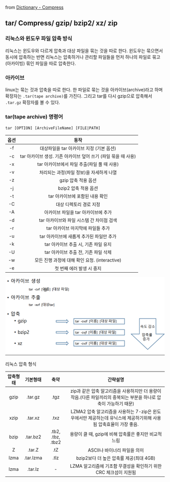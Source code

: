 from [Dictionary - Compress](https://github.com/newkayak12/Dictionary/blob/master/linux/Compress.md)

## tar/ Compress/ gzip/ bzip2/ xz/ zip

### 리눅스와 윈도우 파일 압축 방식
리눅스는 윈도우와 다르게 압축과 대상 파일을 묶는 것을 따로 한다. 윈도우는 묶으면서 동시에 압축하는 반면 리눅스는
 압축하거나 관리할 파일들을 먼저 하나의 파일로 묶고(아카이빙) 묶인 파일을 따로 압축한다. 

### 아카이브
linux는 묶는 것과 압축을 따로 한다. 한 파일로 묶는 것을 아카이브(archive)라고 하며 확장자는 `.tar(tape archive)`를 가진다.
그리고 tar를 다시 gzip으로 압축해서 `.tar.gz` 확장자를 볼 수 있다.

### tar(tape archive) 명령어
```dockerfile
tar [OPTION] [ArchiveFileName] [FILE|PATH]
```
| 옵션  |	동작|
|:---:|:---:|
| -f	 |대상파일을 tar 아카이브 지정 (기본 옵션)|
 | -c	 |tar 아카이브 생성. 기존 아카이브 덮어 쓰기 (파일 묶을 때 사용)|
 | -x	 |tar 아카이브에서 파일 추출(파일 풀 때 사용)|
 | -v	 |처리되는 과정(파일 정보)을 자세하게 나열|
 | -z	 |gzip 압축 적용 옵션|
 | -j	 |bzip2 압축 적용 옵션|
 | -t	 |tar 아카이브에 포함된 내용 확인|
 | -C	 |대상 디렉토리 경로 지정|
 | -A	 |아카이브 파일을 tar 아카이브에 추가|
 | -d	 |tar 아카이브와 파일 시스템 간 차이점 검색|
 | -r	 |tar 아카이브 마지막에 파일들 추가|
 | -u	 |tar 아카이브에 새롭게 추가된 파일만 추가|
 | -k	 |tar 아카이브 추출 시, 기존 파일 유지|
 | -U	 |tar 아카이브 추출 전, 기존 파일 삭제|
 | -w	 |모든 진행 과정에 대해 확인 요청. (interactive)|
 | -e	 |첫 번째 에러 발생 시 중지|

![](/assets/img/archive.png)

리눅스 압축 형식

|압축형태|	기본형태|	축약	|간략설명|
|:---:|:---:|:---:|:---:|
|gzip|	.tar.gz|	.tgz|	zip과 같은 압축 알고리즘을 사용하지만 더 용량이 작음.(다른 파일끼리의 중복되는 부분을 하나로 압축이 가능하기 때문)|
|xzip|	.tar.xz|	.txz|	LZMA2 압축 알고리즘을 사용하는 7-zip은 윈도우에서만 제공하는데 유닉스에 제공하기위해 사용됨 압축효율이 가장 좋음.|
|bzip|	.tar.bz2|	.tb2, .tbz, .tbz2|	용량이 클 때, gzip에 비해 압축률은 좋지만 비교적 느림|
|Z	|.tar.Z	|.tZ|	ASCII나 바이너리 파일을 의미|
|lzma|	.tar.lzma|	.tlz|	bzip2보다 더 높은 압축률 제공(최대 4GB)|
|    lzma|    .tar.lz|	-	|LZMA 알고리즘에 기초함 무결성을 확인하기 위한 CRC 체크섬이 지원됨|